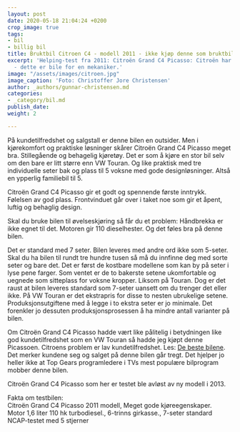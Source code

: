 ```yaml
---
layout: post
date: 2020-05-18 21:04:24 +0200
crop_image: true
tags:
- bil
- billig bil
title: Bruktbil Citroen C4 - modell 2011 - ikke kjøp denne som bruktbil
excerpt: 'Helping-test fra 2011: Citroën Grand C4 Picasso: Citroën har lav kundetilfredshet
  - dette er bile for en mekaniker.'
image: "/assets/images/citroen.jpg"
image_caption: 'Foto: Christoffer Jore Christensen'
author: _authors/gunnar-christensen.md
categories:
- _category/bil.md
publish_date: 
weight: 2

---
```

På kundetilfredshet og salgstall er denne bilen en outsider. Men i kjørekomfort og praktiske løsninger skårer Citroën Grand C4 Picasso meget bra. Stillegående og behagelig kjøretøy. Det er som å kjøre en stor bil selv om den bare er litt større enn VW Touran. Og like praktisk med tre individuelle seter bak og plass til 5 voksne med gode designløsninger. Altså en ypperlig familiebil til 5.

Citroën Grand C4 Picasso gir et godt og spennende første inntrykk. Følelsen av god plass. Frontvinduet går over i taket noe som gir et åpent, luftig og behaglig design.

Skal du bruke bilen til øvelseskjøring så får du et problem: Håndbrekka er ikke egnet til det. Motoren gir 110 dieselhester. Og det føles bra på denne bilen.

Det er standard med 7 seter. Bilen leveres med andre ord ikke som 5-seter. Skal du ha bilen til rundt tre hundre tusen så må du innfinne deg med sorte seter og bare det. Det er først de kostbare modellene som kan by på seter i lyse pene farger. Som ventet er de to bakerste setene ukomfortable og uegnede som sitteplass for voksne kropper. Liksom på Touran. Dog er det raust at bilen leveres standard som 7-seter uansett om du trenger det eller ikke. På VW Touran er det ekstrapris for disse to nesten ubrukelige setene. Produksjonsutgiftene med å legge i to ekstra seter er jo minimale. Det forenkler jo dessuten produksjonsprosessen å ha mindre antall varianter på bilen.

Om Citroën Grand C4 Picasso hadde vært like pålitelig i betydningen like god kundetilfredshet som en VW Touran så hadde jeg kjøpt denne Picassoen. Citroens problem er lav kundetilfredshet. Les: [De beste bilene](bestebilene.htm). Det merker kundene seg og salget på denne bilen går tregt. Det hjelper jo heller ikke at Top Gears programledere i TVs mest populære bilprogram mobber denne bilen.

Citroën Grand C4 Picasso som her er testet ble avløst av ny modell i 2013.

Fakta om testbilen:  
Citroën Grand C4 Picasso 2011 modell, Meget gode kjøreegenskaper.  
Motor 1,6 liter 110 hk turbodiesel., 6-trinns girkasse., 7-seter standard  
NCAP-testet med 5 stjerner